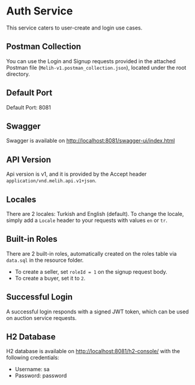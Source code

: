# Auth Service

This service caters to user-create and login use cases.

## Postman Collection
You can use the Login and Signup requests provided in the attached Postman file (`Melih-v1.postman_collection.json`), located under the root directory.

## Default Port
Default Port: 8081

## Swagger
Swagger is available on [http://localhost:8081/swagger-ui/index.html](http://localhost:8081/swagger-ui/index.html)

## API Version
Api version is v1, and it is provided by the Accept header `application/vnd.melih.api.v1+json`.

## Locales
There are 2 locales: Turkish and English (default). To change the locale, simply add a `Locale` header to your requests with values `en` or `tr`.

## Built-in Roles
There are 2 built-in roles, automatically created on the roles table via `data.sql` in the resource folder.
- To create a seller, set `roleId = 1` on the signup request body.
- To create a buyer, set it to `2`.

## Successful Login
A successful login responds with a signed JWT token, which can be used on auction service requests.

## H2 Database
H2 database is available on [http://localhost:8081/h2-console/](http://localhost:8081/h2-console/) with the following credentials:
- Username: sa
- Password: password
